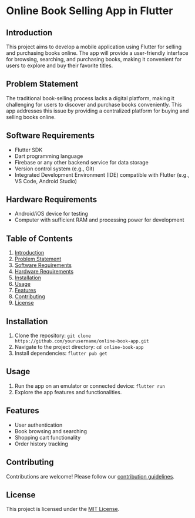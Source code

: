 # Online Book Selling App in Flutter

## Introduction
This project aims to develop a mobile application using Flutter for selling and purchasing books online. The app will provide a user-friendly interface for browsing, searching, and purchasing books, making it convenient for users to explore and buy their favorite titles.

## Problem Statement
The traditional book-selling process lacks a digital platform, making it challenging for users to discover and purchase books conveniently. This app addresses this issue by providing a centralized platform for buying and selling books online.

## Software Requirements
- Flutter SDK
- Dart programming language
- Firebase or any other backend service for data storage
- Version control system (e.g., Git)
- Integrated Development Environment (IDE) compatible with Flutter (e.g., VS Code, Android Studio)

## Hardware Requirements
- Android/iOS device for testing
- Computer with sufficient RAM and processing power for development

## Table of Contents
1. [Introduction](#introduction)
2. [Problem Statement](#problem-statement)
3. [Software Requirements](#software-requirements)
4. [Hardware Requirements](#hardware-requirements)
5. [Installation](#installation)
6. [Usage](#usage)
7. [Features](#features)
8. [Contributing](#contributing)
9. [License](#license)

## Installation
1. Clone the repository: `git clone https://github.com/yourusername/online-book-app.git`
2. Navigate to the project directory: `cd online-book-app`
3. Install dependencies: `flutter pub get`

## Usage
1. Run the app on an emulator or connected device: `flutter run`
2. Explore the app features and functionalities.

## Features
- User authentication
- Book browsing and searching
- Shopping cart functionality
- Order history tracking

## Contributing
Contributions are welcome! Please follow our [contribution guidelines](CONTRIBUTING.md).

## License
This project is licensed under the [MIT License](LICENSE).
